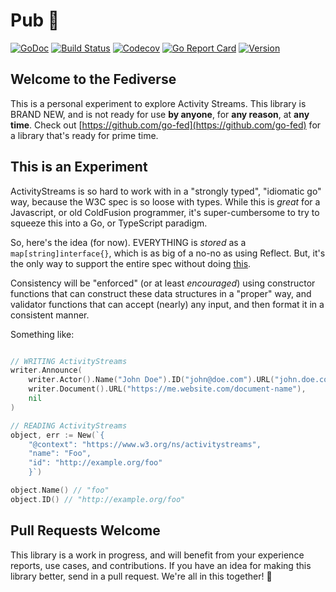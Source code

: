 # Pub 📰

[![GoDoc](https://img.shields.io/badge/go-documentation-blue.svg?style=flat-square)](http://pkg.go.dev/github.com/whisperverse/pub)
[![Build Status](https://img.shields.io/github/workflow/status/whisperverse/pub/Go/master)](https://github.com/whisperverse/pub/actions/workflows/go.yml)
[![Codecov](https://img.shields.io/codecov/c/github/whisperverse/pub.svg?style=flat-square)](https://codecov.io/gh/whisperverse/pub)
[![Go Report Card](https://goreportcard.com/badge/github.com/whisperverse/pub?style=flat-square)](https://goreportcard.com/report/github.com/whisperverse/pub)
[![Version](https://img.shields.io/github/v/release/whisperverse/pub?include_prereleases&style=flat-square&color=brightgreen)](https://github.com/whisperverse/pub/releases)

## Welcome to the Fediverse

This is a personal experiment to explore Activity Streams.  This library is BRAND NEW, and is not ready for use **by anyone**, for **any reason**, at **any time**.  Check out [https://github.com/go-fed](https://github.com/go-fed) for a library that's ready for prime time.

## This is an Experiment

ActivityStreams is so hard to work with in a "strongly typed", "idiomatic go" way, because the W3C spec is so loose with types.  While this is *great* for a Javascript, or old ColdFusion programmer, it's super-cumbersome to try to squeeze this into a Go, or TypeScript paradigm.

So, here's the idea (for now).  EVERYTHING is *stored* as a `map[string]interface{}`, which is as big of a no-no as using Reflect.  But, it's the only way to support the entire spec without doing [this](https://github.com/go-fed/activity/blob/master/streams/vocab/gen_type_activitystreams_accept_interface.go).

Consistency will be "enforced" (or at least *encouraged*) using constructor functions that can construct these data structures in a "proper" way, and validator functions that can accept (nearly) any input, and then format it in a consistent manner.

Something like:

```go

// WRITING ActivityStreams
writer.Announce(
    writer.Actor().Name("John Doe").ID("john@doe.com").URL("john.doe.com"),
    writer.Document().URL("https://me.website.com/document-name"),
    nil
)

// READING ActivityStreams
object, err := New(`{
    "@context": "https://www.w3.org/ns/activitystreams",
    "name": "Foo",
    "id": "http://example.org/foo"
    }`)

object.Name() // "foo"
object.ID() // "http://example.org/foo"

```

## Pull Requests Welcome

This library is a work in progress, and will benefit from your experience reports, use cases, and contributions.  If you have an idea for making this library better, send in a pull request.  We're all in this together! 📰
